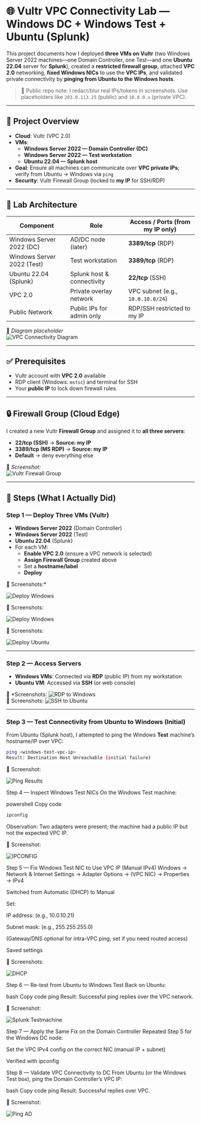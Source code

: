 # 🌐 Vultr VPC Connectivity Lab — Windows DC + Windows Test + Ubuntu (Splunk)

This project documents how I deployed **three VMs on Vultr** (two Windows Server 2022 machines—one Domain Controller, one Test—and one **Ubuntu 22.04** server for **Splunk**), created a **restricted firewall group**, attached **VPC 2.0** networking, **fixed Windows NICs** to use the **VPC IPs**, and validated private connectivity by **pinging from Ubuntu to the Windows hosts**.

> 🔐 Public repo note: I redact/blur real IPs/tokens in screenshots. Use placeholders like `203.0.113.25` (public) and `10.0.0.x` (private VPC).

---

## 📌 Project Overview
- **Cloud**: Vultr (VPC 2.0)
- **VMs**:
  - **Windows Server 2022 — Domain Controller (DC)**
  - **Windows Server 2022 — Test workstation**
  - **Ubuntu 22.04 — Splunk host**
- **Goal**: Ensure all machines can communicate over **VPC private IPs**; verify from Ubuntu → Windows via `ping`
- **Security**: Vultr Firewall Group (locked to **my IP** for SSH/RDP)

---

## 🧱 Lab Architecture

| Component                  | Role                         | Access / Ports (from my IP only) |
|---------------------------|------------------------------|-----------------------------------|
| Windows Server 2022 (DC)  | AD/DC node (later)           | **3389/tcp** (RDP)                |
| Windows Server 2022 (Test)| Test workstation             | **3389/tcp** (RDP)                |
| Ubuntu 22.04 (Splunk)     | Splunk host & connectivity   | **22/tcp** (SSH)                  |
| VPC 2.0                   | Private overlay network      | VPC subnet (e.g., `10.0.10.0/24`) |
| Public Network            | Public IPs for admin only    | RDP/SSH restricted to my IP       |

📸 *Diagram placeholder*  
![VPC Connectivity Diagram](./screenshots/vpc-connectivity-diagram.png)

---

## ✅ Prerequisites
- Vultr account with **VPC 2.0** available
- RDP client (Windows: `mstsc`) and terminal for SSH
- Your **public IP** to lock down firewall rules

---

## 🔒 Firewall Group (Cloud Edge)
I created a new Vultr **Firewall Group** and assigned it to **all three servers**:

- **22/tcp (SSH)** → **Source: my IP**
- **3389/tcp (MS RDP)** → **Source: my IP**
- **Default** → deny everything else

📸 *Screenshot:*  
![Vultr Firewall Group](./screenshots/vultr-firewall-group.png)

---

## 🚀 Steps (What I Actually Did)

### **Step 1 — Deploy Three VMs (Vultr)**
- **Windows Server 2022** (Domain Controller)
- **Windows Server 2022** (Test)
- **Ubuntu 22.04** (Splunk)
- For each VM:
  - **Enable VPC 2.0** (ensure a VPC network is selected)
  - **Assign Firewall Group** created above
  - Set a **hostname/label**
  - **Deploy**

📸 Screenshots:*  

![Deploy Windows](./screenshots/vultr-deploy-windows.png)  

📸 Screenshots:

![Deploy Windows](./screenshots/vultr-deploy-testwindows.png)  

📸 Screenshots:

![Deploy Ubuntu](./screenshots/vultr-deploy-ubuntu.png)  

---

### **Step 2 — Access Servers**
- **Windows VMs**: Connected via **RDP** (public IP) from my workstation
- **Ubuntu VM**: Accessed via **SSH** (or web console)

📸 *Screenshots: 
![RDP to Windows](./screenshots/rdp-windows.png)  
📸 Screenshots:
![SSH to Ubuntu](./screenshots/ssh-ubuntu.png)

---

### **Step 3 — Test Connectivity from Ubuntu to Windows (Initial)**
From Ubuntu (Splunk host), I attempted to ping the Windows **Test** machine’s hostname/IP over VPC:

```bash
ping <windows-test-vpc-ip>
Result: Destination Host Unreachable (initial failure)
```

📸 Screenshot:

![Ping Results](./screenshots/Destination-Host-Unreachable.png)

Step 4 — Inspect Windows Test NICs
On the Windows Test machine:

powershell
Copy code
```bash
ipconfig
```
Observation: Two adapters were present; the machine had a public IP but not the expected VPC IP.

📸 Screenshot:

![IPCONFIG](./screenshots/ipconfig.png)

Step 5 — Fix Windows Test NIC to Use VPC IP (Manual IPv4)
Windows → Network & Internet Settings → Adapter Options → (VPC NIC) → Properties → IPv4

Switched from Automatic (DHCP) to Manual

Set:

IP address: <your VPC IP> (e.g., 10.0.10.21)

Subnet mask: <your VPC mask> (e.g., 255.255.255.0)

(Gateway/DNS optional for intra-VPC ping; set if you need routed access)

Saved settings

📸 Screenshots:

![DHCP](./screenshots/DHCP.png)

Step 6 — Re-test from Ubuntu to Windows Test
Back on Ubuntu:

bash
Copy code
ping <windows-test-vpc-ip>
Result: Successful ping replies over the VPC network.

📸 Screenshot:

![Splunk Testmachine](./screenshots/Splunk-Testmachine.png)

Step 7 — Apply the Same Fix on the Domain Controller
Repeated Step 5 for the Windows DC node:

Set the VPC IPv4 config on the correct NIC (manual IP + subnet)

Verified with ipconfig




Step 8 — Validate VPC Connectivity to DC
From Ubuntu (or the Windows Test box), ping the Domain Controller’s VPC IP:

bash
Copy code
ping <windows-dc-vpc-ip>
Result: Successful replies over VPC.

📸 Screenshot:

![Ping AD](./screenshots/Ping-AD.png)


